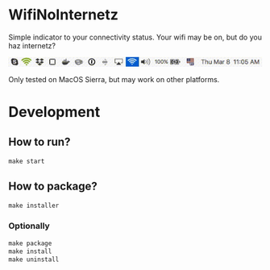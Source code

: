 # WifiNoInternetz

Simple indicator to your connectivity status. Your wifi may be on, but do you haz internetz?

![show-case](WifiNoInternetz.gif)

Only tested on MacOS Sierra, but may work on other platforms.

# Development

## How to run?

```shell
make start
```

## How to package?

```shell
make installer
```

### Optionally

```shell
make package
make install
make uninstall
```
